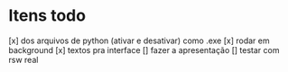 # Itens todo

[x] dos arquivos de python (ativar e desativar) como .exe
[x] rodar em background
[x] textos pra interface
[] fazer a apresentação
[] testar com rsw real
